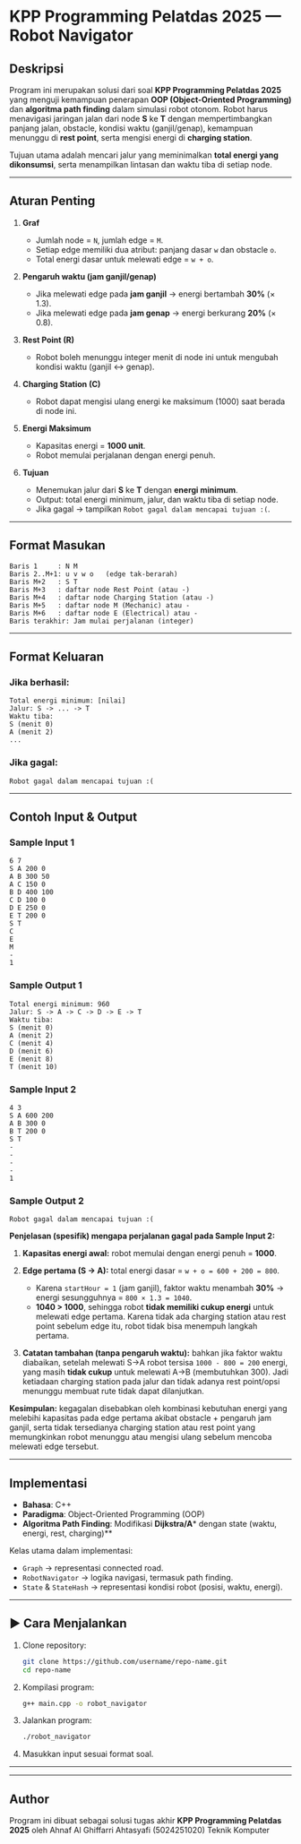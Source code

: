 # KPP Programming Pelatdas 2025 — Robot Navigator

## Deskripsi

Program ini merupakan solusi dari soal **KPP Programming Pelatdas 2025** yang menguji kemampuan penerapan **OOP (Object-Oriented Programming)** dan **algoritma path finding** dalam simulasi robot otonom. Robot harus menavigasi jaringan jalan dari node **S** ke **T** dengan mempertimbangkan panjang jalan, obstacle, kondisi waktu (ganjil/genap), kemampuan menunggu di **rest point**, serta mengisi energi di **charging station**.

Tujuan utama adalah mencari jalur yang meminimalkan **total energi yang dikonsumsi**, serta menampilkan lintasan dan waktu tiba di setiap node.

---

## Aturan Penting

1. **Graf**

   * Jumlah node = `N`, jumlah edge = `M`.
   * Setiap edge memiliki dua atribut: panjang dasar `w` dan obstacle `o`.
   * Total energi dasar untuk melewati edge = `w + o`.

2. **Pengaruh waktu (jam ganjil/genap)**

   * Jika melewati edge pada **jam ganjil** → energi bertambah **30%** (× 1.3).
   * Jika melewati edge pada **jam genap** → energi berkurang **20%** (× 0.8).

3. **Rest Point (R)**

   * Robot boleh menunggu integer menit di node ini untuk mengubah kondisi waktu (ganjil ↔ genap).

4. **Charging Station (C)**

   * Robot dapat mengisi ulang energi ke maksimum (1000) saat berada di node ini.

5. **Energi Maksimum**

   * Kapasitas energi = **1000 unit**.
   * Robot memulai perjalanan dengan energi penuh.

6. **Tujuan**

   * Menemukan jalur dari **S** ke **T** dengan **energi minimum**.
   * Output: total energi minimum, jalur, dan waktu tiba di setiap node.
   * Jika gagal → tampilkan `Robot gagal dalam mencapai tujuan :(`.

---

## Format Masukan

```
Baris 1     : N M
Baris 2..M+1: u v w o   (edge tak-berarah)
Baris M+2   : S T
Baris M+3   : daftar node Rest Point (atau -)
Baris M+4   : daftar node Charging Station (atau -)
Baris M+5   : daftar node M (Mechanic) atau -
Baris M+6   : daftar node E (Electrical) atau -
Baris terakhir: Jam mulai perjalanan (integer)
```

---

## Format Keluaran

### Jika berhasil:

```
Total energi minimum: [nilai]
Jalur: S -> ... -> T
Waktu tiba:
S (menit 0)
A (menit 2)
...
```

### Jika gagal:

```
Robot gagal dalam mencapai tujuan :(
```

---

## Contoh Input & Output

### Sample Input 1

```
6 7
S A 200 0
A B 300 50
A C 150 0
B D 400 100
C D 100 0
D E 250 0
E T 200 0
S T
C
E
M
-
1
```

### Sample Output 1

```
Total energi minimum: 960
Jalur: S -> A -> C -> D -> E -> T
Waktu tiba:
S (menit 0)
A (menit 2)
C (menit 4)
D (menit 6)
E (menit 8)
T (menit 10)
```

### Sample Input 2

```
4 3
S A 600 200
A B 300 0
B T 200 0
S T
-
-
-
-
1
```

### Sample Output 2

```
Robot gagal dalam mencapai tujuan :(
```

**Penjelasan (spesifik) mengapa perjalanan gagal pada Sample Input 2:**

1. **Kapasitas energi awal:** robot memulai dengan energi penuh = **1000**.
2. **Edge pertama (S -> A):** total energi dasar = `w + o = 600 + 200 = 800`.

   * Karena `startHour = 1` (jam ganjil), faktor waktu menambah **30%** → energi sesungguhnya = `800 × 1.3 = 1040`.
   * **1040 > 1000**, sehingga robot **tidak memiliki cukup energi** untuk melewati edge pertama. Karena tidak ada charging station atau rest point sebelum edge itu, robot tidak bisa menempuh langkah pertama.
3. **Catatan tambahan (tanpa pengaruh waktu):** bahkan jika faktor waktu diabaikan, setelah melewati S→A robot tersisa `1000 - 800 = 200` energi, yang masih **tidak cukup** untuk melewati A→B (membutuhkan 300). Jadi ketiadaan charging station pada jalur dan tidak adanya rest point/opsi menunggu membuat rute tidak dapat dilanjutkan.

**Kesimpulan:** kegagalan disebabkan oleh kombinasi kebutuhan energi yang melebihi kapasitas pada edge pertama akibat obstacle + pengaruh jam ganjil, serta tidak tersedianya charging station atau rest point yang memungkinkan robot menunggu atau mengisi ulang sebelum mencoba melewati edge tersebut.

---

## Implementasi

* **Bahasa**: C++
* **Paradigma**: Object-Oriented Programming (OOP)
* **Algoritma Path Finding**: Modifikasi **Dijkstra/A**\* dengan state (waktu, energi, rest, charging)\*\*

Kelas utama dalam implementasi:

* `Graph` → representasi connected road.
* `RobotNavigator` → logika navigasi, termasuk path finding.
* `State` & `StateHash` → representasi kondisi robot (posisi, waktu, energi).

---

## ▶ Cara Menjalankan

1. Clone repository:

   ```bash
   git clone https://github.com/username/repo-name.git
   cd repo-name
   ```
2. Kompilasi program:

   ```bash
   g++ main.cpp -o robot_navigator
   ```
3. Jalankan program:

   ```bash
   ./robot_navigator
   ```
4. Masukkan input sesuai format soal.

---

---

## Author

Program ini dibuat sebagai solusi tugas akhir **KPP Programming Pelatdas 2025** oleh Ahnaf Al Ghiffarri Ahtasyafi (5024251020) Teknik Komputer
